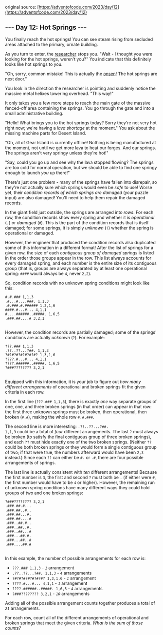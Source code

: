 original source: [https://adventofcode.com/2023/day/12](https://adventofcode.com/2023/day/12)
## --- Day 12: Hot Springs ---
You finally reach the hot springs! You can see steam rising from secluded areas attached to the primary, ornate building.

As you turn to enter, the [researcher](11) stops you. "Wait - I thought you were looking for the hot springs, weren't you?" You indicate that this definitely looks like hot springs to you.

"Oh, sorry, common mistake! This is actually the [onsen](https://en.wikipedia.org/wiki/Onsen)! The hot springs are next door."

You look in the direction the researcher is pointing and suddenly notice the massive metal helixes towering overhead. "This way!"

It only takes you a few more steps to reach the main gate of the massive fenced-off area containing the springs. You go through the gate and into a small administrative building.

"Hello! What brings you to the hot springs today? Sorry they're not very hot right now; we're having a <em>lava shortage</em> at the moment." You ask about the missing machine parts for Desert Island.

"Oh, all of Gear Island is currently offline! Nothing is being manufactured at the moment, not until we get more lava to heat our forges. And our springs. The springs aren't very springy unless they're hot!"

"Say, could you go up and see why the lava stopped flowing? The springs are too cold for normal operation, but we should be able to find one springy enough to launch <em>you</em> up there!"

There's just one problem - many of the springs have fallen into disrepair, so they're not actually sure which springs would even be <em>safe</em> to use! Worse yet, their <em>condition records of which springs are damaged</em> (your puzzle input) are also damaged! You'll need to help them repair the damaged records.

In the giant field just outside, the springs are arranged into <em>rows</em>. For each row, the condition records show every spring and whether it is <em>operational</em> (<code>.</code>) or <em>damaged</em> (<code>#</code>). This is the part of the condition records that is itself damaged; for some springs, it is simply <em>unknown</em> (<code>?</code>) whether the spring is operational or damaged.

However, the engineer that produced the condition records also duplicated some of this information in a different format! After the list of springs for a given row, the size of each <em>contiguous group of damaged springs</em> is listed in the order those groups appear in the row. This list always accounts for every damaged spring, and each number is the entire size of its contiguous group (that is, groups are always separated by at least one operational spring: <code>####</code> would always be <code>4</code>, never <code>2,2</code>).

So, condition records with no unknown spring conditions might look like this:

<pre>
<code>#.#.### 1,1,3
.#...#....###. 1,1,3
.#.###.#.###### 1,3,1,6
####.#...#... 4,1,1
#....######..#####. 1,6,5
.###.##....# 3,2,1
</code>
</pre>

However, the condition records are partially damaged; some of the springs' conditions are actually <em>unknown</em> (<code>?</code>). For example:

<pre>
<code>???.### 1,1,3
.??..??...?##. 1,1,3
?#?#?#?#?#?#?#? 1,3,1,6
????.#...#... 4,1,1
????.######..#####. 1,6,5
?###???????? 3,2,1
</code>
</pre>

Equipped with this information, it is your job to figure out <em>how many different arrangements</em> of operational and broken springs fit the given criteria in each row.

In the first line (<code>???.### 1,1,3</code>), there is exactly <em>one</em> way separate groups of one, one, and three broken springs (in that order) can appear in that row: the first three unknown springs must be broken, then operational, then broken (<code>#.#</code>), making the whole row <code>#.#.###</code>.

The second line is more interesting: <code>.??..??...?##. 1,1,3</code> could be a total of <em>four</em> different arrangements. The last <code>?</code> must always be broken (to satisfy the final contiguous group of three broken springs), and each <code>??</code> must hide exactly one of the two broken springs. (Neither <code>??</code> could be both broken springs or they would form a single contiguous group of two; if that were true, the numbers afterward would have been <code>2,3</code> instead.) Since each <code>??</code> can either be <code>#.</code> or <code>.#</code>, there are four possible arrangements of springs.

The last line is actually consistent with <em>ten</em> different arrangements! Because the first number is <code>3</code>, the first and second <code>?</code> must both be <code>.</code> (if either were <code>#</code>, the first number would have to be <code>4</code> or higher). However, the remaining run of unknown spring conditions have many different ways they could hold groups of two and one broken springs:

<pre>
<code>?###???????? 3,2,1
.###.##.#...
.###.##..#..
.###.##...#.
.###.##....#
.###..##.#..
.###..##..#.
.###..##...#
.###...##.#.
.###...##..#
.###....##.#
</code>
</pre>

In this example, the number of possible arrangements for each row is:


 - <code>???.### 1,1,3</code> - <code><em>1</em></code> arrangement
 - <code>.??..??...?##. 1,1,3</code> - <code><em>4</em></code> arrangements
 - <code>?#?#?#?#?#?#?#? 1,3,1,6</code> - <code><em>1</em></code> arrangement
 - <code>????.#...#... 4,1,1</code> - <code><em>1</em></code> arrangement
 - <code>????.######..#####. 1,6,5</code> - <code><em>4</em></code> arrangements
 - <code>?###???????? 3,2,1</code> - <code><em>10</em></code> arrangements

Adding all of the possible arrangement counts together produces a total of <code><em>21</em></code> arrangements.

For each row, count all of the different arrangements of operational and broken springs that meet the given criteria. <em>What is the sum of those counts?</em>


